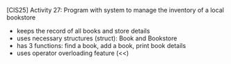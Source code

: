 [CIS25] Activity 27: Program with system to manage the inventory of a local bookstore
- keeps the record of all books and store details
- uses necessary structures (struct): Book and Bookstore
- has 3 functions: find a book, add a book, print book details
- uses operator overloading feature (<<)
